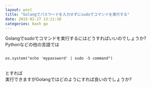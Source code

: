 ```yaml
---
layout: post
title: "Golangでパスワードを入力せずにsudoでコマンドを実行する"
date: 2015-02-27 13:11:10
categories: bash go
---
```

<p>Golangでsudoでコマンドを実行するにはどうすればいいのでしょうか?<br>
Pythonなどの他の言語では</p>

<pre>
<code>
os.system("echo 'mypassword' | sudo -S command")
</code>
</pre>

<p>とすれば<br>
実行できますがGolangではどのようにすれば良いのでしょうか?</p>
